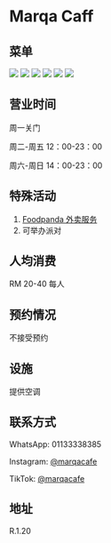 # Marqa Caff

## 菜单

<div class="image-slide">
  <img src="https://img.xmummap.com/1_marqacaff_menu1.webp" />
  <img src="https://img.xmummap.com/1_marqacaff_menu2.webp" />
  <img src="https://img.xmummap.com/1_marqacaff_menu3.webp" />
  <img src="https://img.xmummap.com/1_marqacaff_menu4.webp" />
  <img src="https://img.xmummap.com/1_marqacaff_menu5.webp" />
  <img src="https://img.xmummap.com/1_marqacaff_menu6.webp" />
</div>

## 营业时间

周一关门

周二-周五 12：00-23：00

周六-周日 14：00-23：00

## 特殊活动

1. [Foodpanda 外卖服务](https://www.foodpanda.my/restaurant/b7pd/marqa-cafe-sunsuria-city?utm_campaign=google_reserve_place_order_action_CH-SEO_)
2. 可举办派对

## 人均消费

RM 20-40 每人

## 预约情况

不接受预约

## 设施

提供空调

## 联系方式

WhatsApp: 01133338385

Instagram: [@marqacafe](http://instagram.com/marqacafe)

TikTok: [@marqacafe](https://www.tiktok.com/@marqacafe)

## 地址

R.1.20

